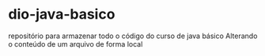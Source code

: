 # dio-java-basico
repositório para armazenar todo o código do curso de java básico
Alterando o conteúdo de um arquivo de forma local